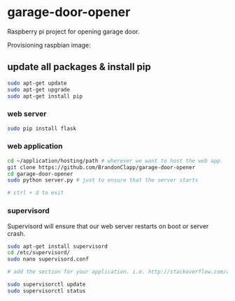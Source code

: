# garage-door-opener
Raspberry pi project for opening garage door.

Provisioning raspbian image:

## update all packages & install pip

```bash
sudo apt-get update
sudo apt-get upgrade
sudo apt-get install pip
```

### web server

```bash
sudo pip install flask
```

### web application

```bash
cd ~/application/hosting/path # wherever we want to host the web app.
git clone https://github.com/BrandonClapp/garage-door-opener
cd garage-door-opener
sudo python server.py # just to ensure that the server starts

# ctrl + d to exit
```

### supervisord

Supervisord will ensure that our web server restarts on boot or server crash.

```bash
sudo apt-get install supervisord
cd /etc/supervisord/
sudo nano supervisord.conf

# add the section for your application. i.e. http://stackoverflow.com/a/33591664/1730061

sudo supervisorctl update
sudo supervisorctl status
```
